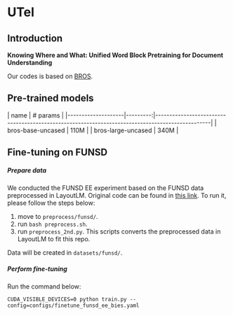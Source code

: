 # UTel

## Introduction

**Knowing Where and What: Unified Word Block Pretraining for Document Understanding**<br> 

Our codes is based on [BROS](https://github.com/clovaai/bros).

## Pre-trained models

| name               | # params                                                    |
|--------------------|---------:|-------------------------------------------------------------------------------------------------|
| bros-base-uncased  |    110M | 
| bros-large-uncased |    340M | 

## Fine-tuning on FUNSD

##### Prepare data

We conducted the FUNSD EE experiment based on the FUNSD data preprocessed in LayoutLM.
Original code can be found in [this link](https://github.com/microsoft/unilm/tree/master/layoutlm/deprecated/examples/seq_labeling).
To run it, please follow the steps below:

1) move to `preprocess/funsd/`.
2) run `bash preprocess.sh`.
3) run `preprocess_2nd.py`. This scripts converts the preprocessed data in LayoutLM to fit this repo.
 
Data will be created in `datasets/funsd/`.

##### Perform fine-tuning

Run the command below:
```
CUDA_VISIBLE_DEVICES=0 python train.py --config=configs/finetune_funsd_ee_bies.yaml
```
